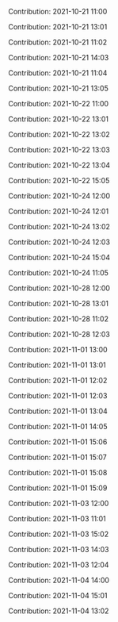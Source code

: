 Contribution: 2021-10-21 11:00

Contribution: 2021-10-21 13:01

Contribution: 2021-10-21 11:02

Contribution: 2021-10-21 14:03

Contribution: 2021-10-21 11:04

Contribution: 2021-10-21 13:05

Contribution: 2021-10-22 11:00

Contribution: 2021-10-22 13:01

Contribution: 2021-10-22 13:02

Contribution: 2021-10-22 13:03

Contribution: 2021-10-22 13:04

Contribution: 2021-10-22 15:05

Contribution: 2021-10-24 12:00

Contribution: 2021-10-24 12:01

Contribution: 2021-10-24 13:02

Contribution: 2021-10-24 12:03

Contribution: 2021-10-24 15:04

Contribution: 2021-10-24 11:05

Contribution: 2021-10-28 12:00

Contribution: 2021-10-28 13:01

Contribution: 2021-10-28 11:02

Contribution: 2021-10-28 12:03

Contribution: 2021-11-01 13:00

Contribution: 2021-11-01 13:01

Contribution: 2021-11-01 12:02

Contribution: 2021-11-01 12:03

Contribution: 2021-11-01 13:04

Contribution: 2021-11-01 14:05

Contribution: 2021-11-01 15:06

Contribution: 2021-11-01 15:07

Contribution: 2021-11-01 15:08

Contribution: 2021-11-01 15:09

Contribution: 2021-11-03 12:00

Contribution: 2021-11-03 11:01

Contribution: 2021-11-03 15:02

Contribution: 2021-11-03 14:03

Contribution: 2021-11-03 12:04

Contribution: 2021-11-04 14:00

Contribution: 2021-11-04 15:01

Contribution: 2021-11-04 13:02

